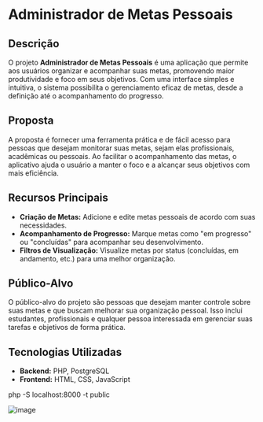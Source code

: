 # Administrador de Metas Pessoais

## Descrição
O projeto **Administrador de Metas Pessoais** é uma aplicação que permite aos usuários organizar e acompanhar suas metas, promovendo maior produtividade e foco em seus objetivos. Com uma interface simples e intuitiva, o sistema possibilita o gerenciamento eficaz de metas, desde a definição até o acompanhamento do progresso.

## Proposta
A proposta é fornecer uma ferramenta prática e de fácil acesso para pessoas que desejam monitorar suas metas, sejam elas profissionais, acadêmicas ou pessoais. Ao facilitar o acompanhamento das metas, o aplicativo ajuda o usuário a manter o foco e a alcançar seus objetivos com mais eficiência.

## Recursos Principais
- **Criação de Metas:** Adicione e edite metas pessoais de acordo com suas necessidades.
- **Acompanhamento de Progresso:** Marque metas como "em progresso" ou "concluídas" para acompanhar seu desenvolvimento.
- **Filtros de Visualização:** Visualize metas por status (concluídas, em andamento, etc.) para uma melhor organização.

## Público-Alvo
O público-alvo do projeto são pessoas que desejam manter controle sobre suas metas e que buscam melhorar sua organização pessoal. Isso inclui estudantes, profissionais e qualquer pessoa interessada em gerenciar suas tarefas e objetivos de forma prática.

## Tecnologias Utilizadas
- **Backend:** PHP, PostgreSQL
- **Frontend:** HTML, CSS, JavaScript 

php -S localhost:8000 -t public

![image](https://github.com/user-attachments/assets/95b7d0b7-f8e7-4eba-912a-b2355982c648)

